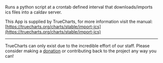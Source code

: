 Runs a python script at a crontab defined interval that downloads/imports ics files into a caldav server.

This App is supplied by TrueCharts, for more information visit the manual: [https://truecharts.org/charts/stable/import-ics](https://truecharts.org/charts/stable/import-ics)

---

TrueCharts can only exist due to the incredible effort of our staff.
Please consider making a [donation](https://truecharts.org/sponsor) or contributing back to the project any way you can!
